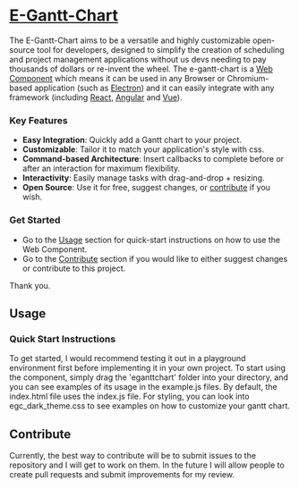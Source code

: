 # [E-Gantt-Chart](https://website-name.com)
The E-Gantt-Chart aims to be a versatile and highly customizable 
open-source tool for developers, designed to simplify the creation 
of scheduling and project management applications without us devs 
needing to pay thousands of dollars or re-invent the wheel. The
e-gantt-chart is a [Web Component](https://https://developer.mozilla.org/en-US/docs/Web/API/Web_components)
which means it can be used in any Browser or Chromium-based application
(such as [Electron](https://www.electronjs.org/)) and it can easily 
integrate with any framework (including [React](https://react.dev/), 
[Angular](https://angular.io/) and [Vue](https://vuejs.org/)).

### Key Features
* **Easy Integration**: Quickly add a Gantt chart to your project.
* **Customizable**: Tailor it to match your application's style with css.
* **Command-based Architecture**: Insert callbacks to complete before or 
after an interaction for maximum flexibility.
* **Interactivity**: Easily manage tasks with drag-and-drop + resizing.
* **Open Source**: Use it for free, suggest changes, or 
[contribute](#contribute) if you wish.

### Get Started
* Go to the [Usage](#usage) section for quick-start instructions 
on how to use the <e-gantt-chart> Web Component.
* Go to the [Contribute](#contribute) section if you would 
like to either suggest changes or contribute to this project.

Thank you.

## Usage
### Quick Start Instructions
To get started, I would recommend testing it out in a playground 
environment first before implementing it in your own project. To 
start using the component, simply drag the 'eganttchart' folder 
into your directory, and you can see examples of its usage in the 
example.js files. By default, the index.html file uses the index.js 
file. For styling, you can look into egc_dark_theme.css to see 
examples on how to customize your gantt chart. 


## Contribute
Currently, the best way to contribute will be to submit issues to
the repository and I will get to work on them. In the future I will
allow people to create pull requests and submit improvements for my
review. 